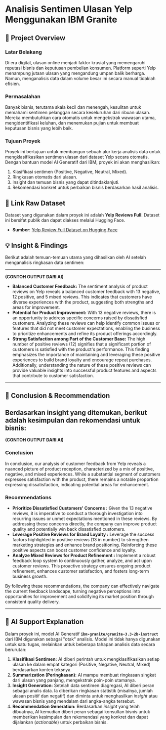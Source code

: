 # Analisis Sentimen Ulasan Yelp Menggunakan IBM Granite

## 📜 Project Overview

### Latar Belakang
Di era digital, ulasan online menjadi faktor krusial yang memengaruhi reputasi bisnis dan keputusan pembelian konsumen. Platform seperti Yelp menampung jutaan ulasan yang mengandung umpan balik berharga. Namun, menganalisis data dalam volume besar ini secara manual tidaklah efisien.

### Permasalahan
Banyak bisnis, terutama skala kecil dan menengah, kesulitan untuk memahami sentimen pelanggan secara keseluruhan dari ribuan ulasan. Mereka membutuhkan cara otomatis untuk mengekstrak wawasan utama, mengidentifikasi keluhan, dan menemukan pujian untuk membuat keputusan bisnis yang lebih baik.

### Tujuan Proyek
Proyek ini bertujuan untuk membangun sebuah alur kerja analisis data untuk mengklasifikasikan sentimen ulasan dari dataset Yelp secara otomatis. Dengan bantuan model AI Generatif dari IBM, proyek ini akan menghasilkan:
1.  Klasifikasi sentimen (Positive, Negative, Neutral, Mixed).
2.  Ringkasan otomatis dari ulasan.
3.  Insight dan temuan bisnis yang dapat ditindaklanjuti.
4.  Rekomendasi konkret untuk perbaikan bisnis berdasarkan hasil analisis.

## 💾 Link Raw Dataset

Dataset yang digunakan dalam proyek ini adalah **Yelp Reviews Full**. Dataset ini bersifat publik dan dapat diakses melalui Hugging Face.

* **Sumber:** [Yelp Review Full Dataset on Hugging Face](https://huggingface.co/datasets/Yelp/yelp_review_full)

## 💡 Insight & Findings
Berikut adalah temuan-temuan utama yang dihasilkan oleh AI setelah menganalisis ringkasan data sentimen:

---
**(CONTOH OUTPUT DARI AI)**

* **Balanced Customer Feedback:** The sentiment analysis of product reviews on Yelp reveals a balanced customer feedback with 13 negative, 12 positive, and 5 mixed reviews. This indicates that customers have diverse experiences with the product, suggesting both strengths and areas for improvement.
* **Potential for Product Improvement:** With 13 negative reviews, there is an opportunity to address specific concerns raised by dissatisfied customers. Analyzing these reviews can help identify common issues or features that did not meet customer expectations, enabling the business to prioritize enhancements and refine its product offerings accordingly.
* **Strong Satisfaction among Part of the Customer Base:** The high number of positive reviews (12) signifies that a significant portion of customers is satisfied with the product's performance. This finding emphasizes the importance of maintaining and leveraging these positive experiences to build brand loyalty and encourage repeat purchases. Additionally, understanding the nature of these positive reviews can provide valuable insights into successful product features and aspects that contribute to customer satisfaction.

---

## 🚀 Conclusion & Recommendation
Berdasarkan insight yang ditemukan, berikut adalah kesimpulan dan rekomendasi untuk bisnis:
---
**(CONTOH OUTPUT DARI AI)**

### Conclusion
In conclusion, our analysis of customer feedback from Yelp reveals a nuanced picture of product reception, characterized by a mix of positive, negative, and mixed experiences. While a substantial segment of customers expresses satisfaction with the product, there remains a notable proportion expressing dissatisfaction, indicating potential areas for enhancement.

### Recommendations
* **Prioritize Dissatisfied Customers' Concerns :** Given the 13 negative reviews, it is imperative to conduct a thorough investigation into recurring issues or unmet expectations mentioned in these reviews. By addressing these concerns directly, the company can improve product quality and potentially win back dissatisfied customers.
* **Leverage Positive Reviews for Brand Loyalty :** Leverage the success factors highlighted in positive reviews (13 in number) to strengthen marketing strategies and enhance brand positioning. Reinforcing these positive aspects can boost customer confidence and loyalty.
* **Analyze Mixed Reviews for Product Refinement :** Implement a robust feedback loop system to continuously gather, analyze, and act upon customer reviews. This proactive strategy ensures ongoing product refinement, enhances customer satisfaction, and fosters long-term business growth.

By following these recommendations, the company can effectively navigate the current feedback landscape, turning negative perceptions into opportunities for improvement and solidifying its market position through consistent quality delivery.

---

## 🤖 AI Support Explanation

Dalam proyek ini, model AI Generatif **`ibm-granite/granite-3.3-2b-instruct`** dari IBM digunakan sebagai "otak" analisis. Model ini tidak hanya digunakan untuk satu tugas, melainkan untuk beberapa tahapan analisis data secara berurutan:

1.  **Klasifikasi Sentimen:** AI diberi perintah untuk mengklasifikasikan setiap ulasan ke dalam empat kategori (Positive, Negative, Neutral, Mixed) berdasarkan konten teksnya.
2.  **Summarization (Peringkasan):** AI mampu membuat ringkasan singkat dari ulasan yang panjang, mengekstrak poin-poin utamanya.
3.  **Insight Generation:** Setelah data sentimen diagregasi, AI diberi peran sebagai analis data. Ia diberikan ringkasan statistik (misalnya, jumlah ulasan positif dan negatif) dan diminta untuk menghasilkan *insight* atau wawasan bisnis yang mendalam dari angka-angka tersebut.
4.  **Recommendation Generation:** Berdasarkan *insight* yang telah dibuatnya, AI kemudian diberi peran sebagai konsultan bisnis untuk memberikan kesimpulan dan rekomendasi yang konkret dan dapat dijalankan (*actionable*) untuk perbaikan bisnis.
